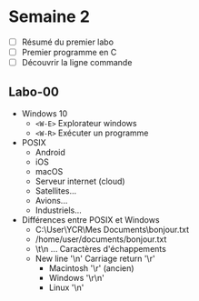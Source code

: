 # Semaine 2

- [ ] Résumé du premier labo
- [ ] Premier programme en C
- [ ] Découvrir la ligne commande

## Labo-00

- Windows 10
  - `<W-E>` Explorateur windows
  - `<W-R>` Exécuter un programme
- POSIX
  - Android
  - iOS
  - macOS
  - Serveur internet (cloud)
  - Satellites...
  - Avions...
  - Industriels...
- Différences entre POSIX et Windows
  - C:\User\YCR\Mes Documents\bonjour.txt
  - /home/user/documents/bonjour.txt
  - \t\n ... Caractères d'échappements
  - New line '\n' Carriage return '\r'
    - Macintosh '\r' (ancien)
    - Windows '\r\n'
    - Linux '\n'
